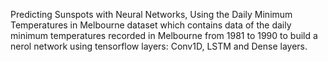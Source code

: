 Predicting Sunspots with Neural Networks, Using the Daily Minimum Temperatures in Melbourne dataset which contains data of the daily minimum temperatures recorded in Melbourne from 1981 to 1990 to build a nerol network using tensorflow layers: Conv1D, LSTM and Dense layers.
